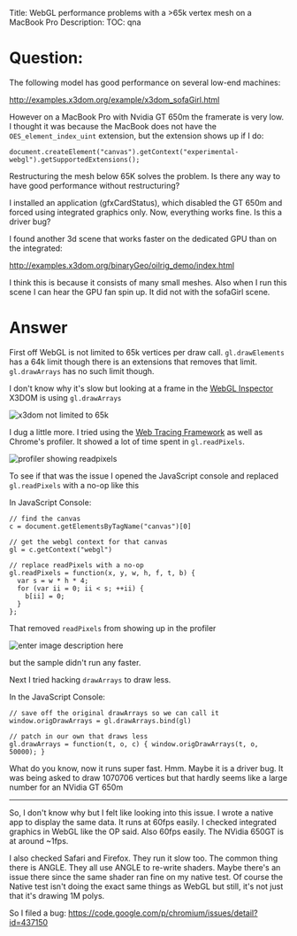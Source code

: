Title: WebGL performance problems with a >65k vertex mesh on a MacBook Pro
Description:
TOC: qna

# Question:

The following model has good performance on several low-end machines:

http://examples.x3dom.org/example/x3dom_sofaGirl.html

However on a MacBook Pro with Nvidia GT 650m the framerate is very low. I thought it was because the MacBook does not have the `OES_element_index_uint` extension, but the extension shows up if I do:

<!-- language: lang-js -->

    document.createElement("canvas").getContext("experimental-webgl").getSupportedExtensions();

Restructuring the mesh below 65K solves the problem. Is there any way to have good performance without restructuring?

I installed an application (gfxCardStatus), which disabled the GT 650m and forced using integrated graphics only.  Now, everything works fine.  Is this a driver bug?

I found another 3d scene that works faster on the dedicated GPU than on the integrated:

http://examples.x3dom.org/binaryGeo/oilrig_demo/index.html

I think this is because it consists of many small meshes.  Also when I run this scene I can hear the GPU fan spin up.  It did not with the sofaGirl scene.

# Answer

First off WebGL is not limited to 65k vertices per draw call. `gl.drawElements` has a 64k limit though there is an extensions that removes that limit. `gl.drawArrays` has no such limit though.

I don't know why it's slow but looking at a frame in the [WebGL Inspector](http://benvanik.github.io/WebGL-Inspector/) X3DOM is using `gl.drawArrays` 


![x3dom not limited to 65k][1]

I dug a little more. I tried using the [Web Tracing Framework](http://google.github.io/tracing-framework/) as well as Chrome's profiler. It showed a lot of time spent in `gl.readPixels`.

![profiler showing readpixels][2]

To see if that was the issue I opened the JavaScript console and replaced `gl.readPixels` with a no-op like this

In JavaScript Console:

    // find the canvas
    c = document.getElementsByTagName("canvas")[0]

    // get the webgl context for that canvas
    gl = c.getContext("webgl")

    // replace readPixels with a no-op
    gl.readPixels = function(x, y, w, h, f, t, b) { 
      var s = w * h * 4; 
      for (var ii = 0; ii < s; ++ii) {
        b[ii] = 0;
      }
    };

That removed `readPixels` from showing up in the profiler 

![enter image description here][3]

but the sample didn't run any faster.

Next I tried hacking `drawArrays` to draw less. 

In the JavaScript Console:

    // save off the original drawArrays so we can call it
    window.origDrawArrays = gl.drawArrays.bind(gl)

    // patch in our own that draws less
    gl.drawArrays = function(t, o, c) { window.origDrawArrays(t, o, 50000); }

What do you know, now it runs super fast. Hmm. Maybe it is a driver bug. It was being asked to draw 1070706 vertices but that hardly seems like a large number for an NVidia GT 650m

---

So, I don't know why but I felt like looking into this issue. I wrote a native app to display the same data. It runs at 60fps easily. I checked integrated graphics in WebGL like the OP said. Also 60fps easily. The NVidia 650GT is at around ~1fps.

I also checked Safari and Firefox. They run it slow too. The common thing there is ANGLE. They all use ANGLE to re-write shaders. Maybe there's an issue there since the same shader ran fine on my native test. Of course the Native test isn't doing the exact same things as WebGL but still, it's not just that it's drawing 1M polys.

So I filed a bug:
https://code.google.com/p/chromium/issues/detail?id=437150


  [1]: http://i.stack.imgur.com/Di7Wj.jpg
  [2]: http://i.stack.imgur.com/LDVXk.png
  [3]: http://i.stack.imgur.com/pJ43l.png
